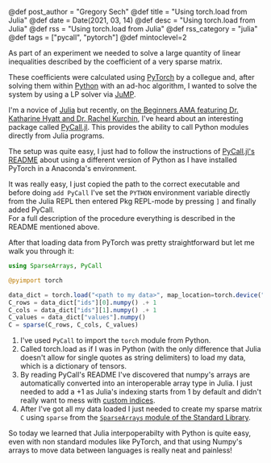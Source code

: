 @def post_author = "Gregory Sech"
@def title = "Using torch.load from Julia"
@def date = Date(2021, 03, 14)
@def desc = "Using torch.load from Julia"
@def rss = "Using torch.load from Julia"
@def rss_category = "julia"
@def tags = ["pycall", "pytorch"]
@def mintoclevel=2

As part of an experiment we needed to solve a large quantity of linear inequalities described by the coefficient of a very sparse matrix. 


These coefficients were calculated using [PyTorch](https://pytorch.org) by a collegue and, after solving them within [Python](https://www.python.org) with an ad-hoc algorithm, I wanted to solve the system by using a LP solver via [JuMP](https://jump.dev).

I'm a novice of [Julia](https://julialang.org/) but recently, on [the Beginners AMA featuring Dr. Katharine Hyatt and Dr. Rachel Kurchin](https://www.youtube.com/watch?v=sLdlIs_e07E), I've heard about an interesting package called [PyCall.jl](https://github.com/JuliaPy/PyCall.jl). This provides the ability to call Python modules directly from Julia programs.

The setup was quite easy, I just had to follow the instructions of [PyCall.jl's README](https://github.com/JuliaPy/PyCall.jl/blob/master/README.md) about using a different version of Python as I have installed PyTorch in a Anaconda's environment.

It was really easy, I just copied the path to the correct executable and before doing `add PyCall` I've set the `PYTHON` environment variable directly from the Julia REPL then entered Pkg REPL-mode by pressing `]` and finally added PyCall.   
For a full description of the procedure everything is described in the README mentioned above.

After that loading data from PyTorch was pretty straightforward but let me walk you through it:
```julia
using SparseArrays, PyCall

@pyimport torch

data_dict = torch.load("<path to my data>", map_location=torch.device("cpu"))
C_rows = data_dict["ids"][0].numpy() .+ 1
C_cols = data_dict["ids"][1].numpy() .+ 1
C_values = data_dict["values"].numpy()
C = sparse(C_rows, C_cols, C_values)
```

1. I've used `PyCall` to import the `torch` module from Python.
2. Called torch.load as if I was in Python (with the only difference that Julia doesn't allow for single quotes as string delimiters) to load my data, which is a dictionary of tensors.
3. By reading PyCall's README I've discovered that numpy's arrays are automatically converted into an interoperable array type in Julia. I just needed to add a +1 as Julia's indexing starts from 1 by default and didn't really want to mess with [custom indices](https://docs.julialang.org/en/v1/devdocs/offset-arrays/).
4. After I've got all my data loaded I just needed to create my sparse matrix `C` using `sparse` from the [`SparseArrays` module of the Standard Library](https://docs.julialang.org/en/v1.5/stdlib/SparseArrays/).

So today we learned that Julia interpoperabilty with Python is quite easy, even with non standard modules like PyTorch, and that using Numpy's arrays to move data between languages is really neat and painless!